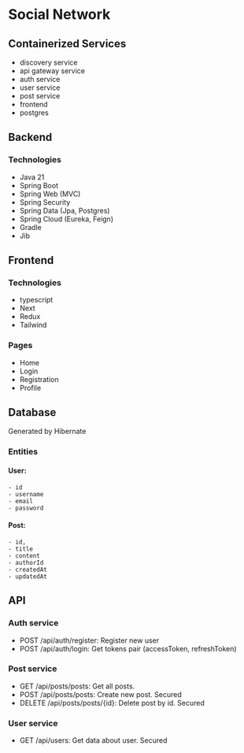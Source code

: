 # Social Network

## Containerized Services
- discovery service
- api gateway service
- auth service
- user service
- post service
- frontend
- postgres

## Backend

### Technologies
- Java 21
- Spring Boot
- Spring Web (MVC)
- Spring Security
- Spring Data (Jpa, Postgres)
- Spring Cloud (Eureka, Feign)
- Gradle
- Jib


## Frontend

### Technologies
- typescript
- Next
- Redux
- Tailwind

### Pages
- Home
- Login
- Registration
- Profile


## Database

Generated by Hibernate

### Entities

#### User: 
    - id
    - username
    - email
    - password

#### Post: 
    - id, 
    - title 
    - content 
    - authorId 
    - createdAt 
    - updatedAt


## API

### Auth service
- POST /api/auth/register: Register new user
- POST /api/auth/login: Get tokens pair (accessToken, refreshToken)

### Post service
- GET /api/posts/posts: Get all posts.
- POST /api/posts/posts: Create new post. Secured
- DELETE /api/posts/posts/{id}: Delete post by id. Secured

### User service
- GET /api/users: Get data about user. Secured